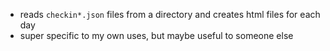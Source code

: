 
- reads `checkin*.json` files from a directory and creates html files for each day
- super specific to my own uses, but maybe useful to someone else
